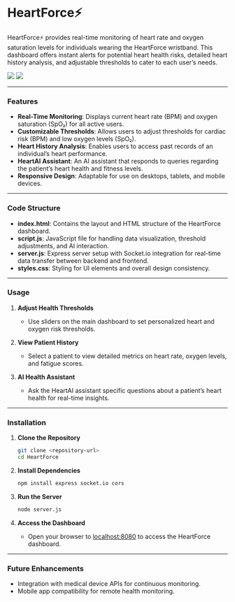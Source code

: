 

# HeartForce⚡
HeartForce⚡ provides real-time monitoring of heart rate and oxygen saturation levels for individuals wearing the HeartForce wristband. This dashboard offers instant alerts for potential heart health risks, detailed heart history analysis, and adjustable thresholds to cater to each user’s needs.

<img src="./readme/heartforce_dashboard.png"></img>
<img src="./readme/heartforce_alert.png"></img>

---

### Features

- **Real-Time Monitoring**: Displays current heart rate (BPM) and oxygen saturation (SpO₂) for all active users.
- **Customizable Thresholds**: Allows users to adjust thresholds for cardiac risk (BPM) and low oxygen levels (SpO₂).
- **Heart History Analysis**: Enables users to access past records of an individual’s heart performance.
- **HeartAI Assistant**: An AI assistant that responds to queries regarding the patient’s heart health and fitness levels.
- **Responsive Design**: Adaptable for use on desktops, tablets, and mobile devices.

---

### Code Structure

- **index.html**: Contains the layout and HTML structure of the HeartForce dashboard.
- **script.js**: JavaScript file for handling data visualization, threshold adjustments, and AI interaction.
- **server.js**: Express server setup with Socket.io integration for real-time data transfer between backend and frontend.
- **styles.css**: Styling for UI elements and overall design consistency.

---

### Usage

1. **Adjust Health Thresholds**  
   - Use sliders on the main dashboard to set personalized heart and oxygen risk thresholds.
   
2. **View Patient History**  
   - Select a patient to view detailed metrics on heart rate, oxygen levels, and fatigue scores.

3. **AI Health Assistant**  
   - Ask the HeartAI assistant specific questions about a patient’s heart health for real-time insights.

---

### Installation

1. **Clone the Repository**  
   ```bash
   git clone <repository-url>
   cd HeartForce
   ```

2. **Install Dependencies**  
   ```bash
   npm install express socket.io cors
   ```

3. **Run the Server**  
   ```bash
   node server.js
   ```

4. **Access the Dashboard**  
   - Open your browser to [localhost:8080](http://localhost:8080) to access the HeartForce dashboard.

---

### Future Enhancements

- Integration with medical device APIs for continuous monitoring.
- Mobile app compatibility for remote health monitoring.

